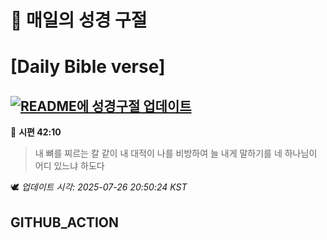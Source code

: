 # 🙏 매일의 성경 구절
# [Daily Bible verse]
## [![README에 성경구절 업데이트](https://github.com/DONGSUKA/first_test/actions/workflows/update-readme-bible.yml/badge.svg)](https://github.com/DONGSUKA/first_test/actions/workflows/update-readme-bible.yml)
<!-- START_BIBLE_VERSE -->
📖 **시편 42:10**
> 내 뼈를 찌르는 칼 같이 내 대적이 나를 비방하여 늘 내게 말하기를 네 하나님이 어디 있느냐 하도다

🕊️ _업데이트 시각: 2025-07-26 20:50:24 KST_
  <!-- END_BIBLE_VERSE -->
## GITHUB_ACTION
